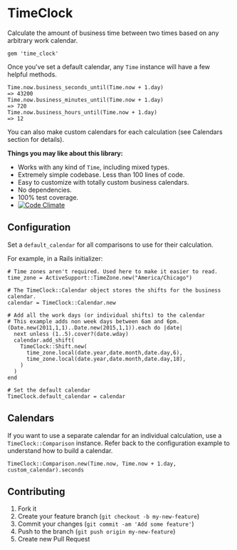 # TimeClock

Calculate the amount of business time between two times based on any arbitrary work calendar.

    gem 'time_clock'

Once you've set a default calendar, any `Time` instance will have a few helpful methods.

    Time.now.business_seconds_until(Time.now + 1.day)
    => 43200
    Time.now.business_minutes_until(Time.now + 1.day)
    => 720
    Time.now.business_hours_until(Time.now + 1.day)
    => 12

You can also make custom calendars for each calculation (see Calendars section for details).

**Things you may like about this library:**

- Works with any kind of `Time`, including mixed types.
- Extremely simple codebase. Less than 100 lines of code.
- Easy to customize with totally custom business calendars.
- No dependencies.
- 100% test coverage.
- [![Code Climate](https://codeclimate.com/repos/5214185789af7e04ce021d7b/badges/ebf8537627c6cc30178c/gpa.png)](https://codeclimate.com/repos/5214185789af7e04ce021d7b/feed)

## Configuration

Set a `default_calendar` for all comparisons to use for their calculation.

For example, in a Rails initializer:

    # Time zones aren't required. Used here to make it easier to read.
    time_zone = ActiveSupport::TimeZone.new("America/Chicago")

    # The TimeClock::Calendar object stores the shifts for the business calendar.
    calendar = TimeClock::Calendar.new

    # Add all the work days (or individual shifts) to the calendar
    # This example adds non week days between 6am and 6pm.
    (Date.new(2011,1,1)..Date.new(2015,1,1)).each do |date|
      next unless (1..5).cover?(date.wday)
      calendar.add_shift(
        TimeClock::Shift.new(
          time_zone.local(date.year,date.month,date.day,6),
          time_zone.local(date.year,date.month,date.day,18),
        )
      )
    end

    # Set the default calendar
    TimeClock.default_calendar = calendar

## Calendars

If you want to use a separate calendar for an individual calculation, use a `TimeClock::Comparison` instance. Refer back to the configuration example to understand how to build a calendar.

    TimeClock::Comparison.new(Time.now, Time.now + 1.day, custom_calendar).seconds

## Contributing

1. Fork it
2. Create your feature branch (`git checkout -b my-new-feature`)
3. Commit your changes (`git commit -am 'Add some feature'`)
4. Push to the branch (`git push origin my-new-feature`)
5. Create new Pull Request
